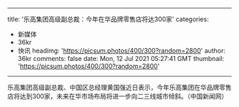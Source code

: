 
---
title: '乐高集团高级副总裁：今年在华品牌零售店将达300家'
categories: 
 - 新媒体
 - 36kr
 - 快讯
headimg: 'https://picsum.photos/400/300?random=2800'
author: 36kr
comments: false
date: Mon, 12 Jul 2021 05:27:41 GMT
thumbnail: 'https://picsum.photos/400/300?random=2800'
---

<div>   
乐高集团高级副总裁、中国区总经理黄国强近日表示，今年乐高集团在华品牌零售店将达到300家，未来在华市场布局将进一步向二三线城市倾斜。（中国新闻网）  
</div>
            